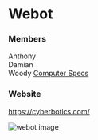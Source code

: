 # Webot

### Members
Anthony
</br>
Damian
</br>
Woody [Computer Specs](https://github.com/woodjj1/Webots-Documentation/blob/master/images/Computer%20Specs.JPG)

### Website
https://cyberbotics.com/

![webot image](https://github.com/woodjj1/Webots-Documentation/blob/master/images/webotsDownload.JPG)



